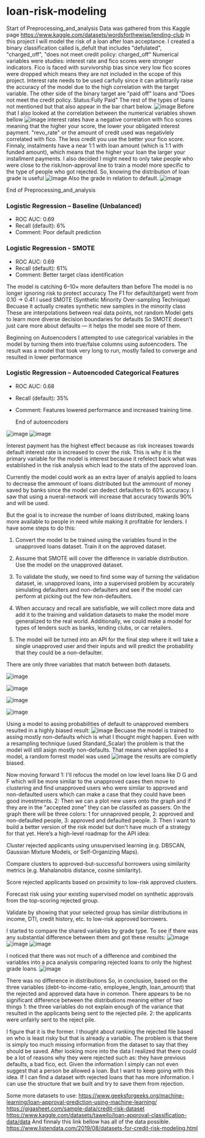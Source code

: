 # loan-risk-modeling
Start of Preprocessing_and_analysis
Data was gathered from this Kaggle page https://www.kaggle.com/datasets/wordsforthewise/lending-club
In this project I will model the risk of a loan after loan acceptance. 
I created a binary classification called is_defult that includes "defulated", "charged_off", "does not meet credit policy: charged_off" 
Numerical variables were studies: interest rate and fico scores were stronger indicators. Fico is faced with survivorship bias since very low fico scores were dropped which means they are not included in the scope of this project. Interest rate needs to be used carfully since it can arbitrarily raise the accuracy of the model due to the high correlation with the target variable. 
The other side of the binary target are "paid off" loans and "Does not meet the credit policy. Status:Fully Paid" 
The rest of the types of loans not mentioned but that also appear in the bar chart below.
![image](https://github.com/user-attachments/assets/a14166c1-648b-4545-b06c-840de27b7608)
Before that I also looked at the correlation between the numerical variables shown bellow 
![image](https://github.com/user-attachments/assets/1d251685-ec3f-4826-be5e-23eed427d50c)
interest rates have a negative correlation with fico scores meaning that the higher your score, the lower your obligated interest payment. 
"revo_rate" or the amount of credit used was negativlely correlated with fico. The less credit you use the better your fico score. 
Finnaly, instalments have a near 1:1 with loan amount (which is 1:1 with funded amount), which means that the higher your loan the larger your installment payments.
I also decided I might need to only take people who were close to the risk/non-approval line to train a model more specific to the type of people who got rejected. So, knowing the distribution of loan grade is useful
![image](https://github.com/user-attachments/assets/7c162878-a61e-432c-bd9e-94f5b1469f44)
Also the grade in relation to default.
![image](https://github.com/user-attachments/assets/f98303af-7e77-4fdd-bcfd-84efc75059f7)

End of Preprocessing_and_analysis

### Logistic Regression – Baseline (Unbalanced)
- ROC AUC: 0.69
- Recall (default): 6%
- Comment: Poor default prediction

### Logistic Regression - SMOTE
- ROC AUC: 0.69
- Recall (default): 61%
- Comment: Better target class identification

The model is catching 6–10× more defaulters than before
The model is no longer ignoring risk to protect accuracy
The F1 for default(target) went from 0.10 → 0.41
I used SMOTE (Synthetic Minority Over-sampling Technique)
Becuase it actually creates synthetic new samples in the minority class
These are interpolations between real data points, not random
Model gets to learn more diverse decision boundaries for defaults
So SMOTE doesn't just care more about defaults — it helps the model see more of them.

Beginning on Autoencoders
I attempted to use categorical variables in the model by turning them into true/false columns using autoencoders. The result was a model that took very long to run, mostly failed to converge and resulted in lower performance 

### Logistic Regression – Autoencoded Categorical Features
- ROC AUC: 0.68
- Recall (default): 35%
- Comment: Features lowered performance and increased training time.

  End of autoencoders

![image](https://github.com/user-attachments/assets/f913014a-28a8-484f-811a-4b539f5cd0d9)
![image](https://github.com/user-attachments/assets/d162fa2e-0ded-41f5-8391-3806d437e945)

Interest payment has the highest effect because as risk increases towards default interest rate is increased to cover the risk. 
This is why it is the primary variable for the model is interest because it refelect back what was established in the risk analysis which lead to the stats of the approved loan. 

Currently the model could work as an extra layer of analyis applied to loans to decrease the ammount of loans distributed but the ammount of money saved by banks since the model can dedect defaulters to 60% accuracy. I saw that using a nueral-network will increase that accuracy towards 90% and will be used.

But the goal is to increase the number of loans distributed, making loans more available to people in need while making it profitable for lenders. I have some steps to do this: 

1. Convert the model to be trained using the variables found in the unapproved loans dataset. Train it on the approved dataset. 

2. Assume that SMOTE will cover the difference in variable distribution. Use the model on the unapproved dataset. 

3. To validate the study, we need to find some way of turning the validation dataset, ie. unapproved loans, into a supervised problem by accurately simulating defaulters and non-defaulters and see if the model can perform at picking out the few non-defaulters. 

4. When accuracy and recall are satisfiable, we will collect more data and add it to the training and validation datasets to make the model more generalized to the real world. Additionally, we could make a model for types of lenders such as banks, lending clubs, or car retailers. 

5. The model will be turned into an API for the final step where it will take a single unapproved user and their inputs and will predict the probability that they could be a non-defaulter. 

There are only three variables that match between both datasets. 

![image](https://github.com/user-attachments/assets/ac116319-b441-4635-953c-b14cd0ef9b3b)

![image](https://github.com/user-attachments/assets/3db321c7-f530-405f-a574-f9f9c093e034)

![image](https://github.com/user-attachments/assets/b15d3289-0883-4965-804c-db4bcb31553f)

![image](https://github.com/user-attachments/assets/add3a75f-1b35-4d68-b5f2-5cfafd0ba288)

Using a model to assing probabilities of default to unapproved members resulted in a highly biased result:
![image](https://github.com/user-attachments/assets/1410b97c-c741-4fc2-aae5-ff05d7c3e153)
Becuase the model is trained to assing mostly non-defaults which is what I thought might happen. Even with a resampling technique (used Standard_Scalar) the problem is that the model will still asign mostly non-defaults. That means when applied to a model, a random forrest model was used 
![image](https://github.com/user-attachments/assets/7e6cf0de-ce82-4f11-b019-c10ed01c7f27)
the results are completly biased. 

Now moving forward 
1: I'll refocus the model on low level loans like D G and F which will be more similar to the unapproved cases then move to clustering and find unapproved users who were similar to approved and non-defaulted users which can make a case that they could have been good investments. 2: Then we can a plot new users onto the graph and if they are in the "accepted zone" they can be classifed as passers. On the graph there will be three colors: 1 for unnaproved people, 2: approved and non-defaulted people, 3: approved and defaulted people. 3: Then I want to build a better version of the risk model but don't have much of a strategy for that yet. 
Here’s a high-level roadmap for the API idea:

Cluster rejected applicants using unsupervised learning (e.g. DBSCAN, Gaussian Mixture Models, or Self-Organizing Maps).

Compare clusters to approved-but-successful borrowers using similarity metrics (e.g. Mahalanobis distance, cosine similarity).

Score rejected applicants based on proximity to low-risk approved clusters.

Forecast risk using your existing supervised model on synthetic approvals from the top-scoring rejected group.

Validate by showing that your selected group has similar distributions in income, DTI, credit history, etc. to low-risk approved borrowers.

I started to compare the shared variables by grade type. To see if there was any substantial difference between them and got these results:
![image](https://github.com/user-attachments/assets/e88c9124-00ff-42f9-a28e-abf6f7986ca2)
![image](https://github.com/user-attachments/assets/3b7866a5-1339-4ae0-a00b-779b03fd50fc)
![image](https://github.com/user-attachments/assets/cd2dd4c8-c14d-449c-a6f5-b8c618b8b712)

I noticed that there was not much of a difference and combined the variables into a pca analysis comparing rejected loans to only the highest grade loans. 
![image](https://github.com/user-attachments/assets/e2a22c51-1c04-42eb-8de7-d94e045a0e3f)

There was no difference in distributions So, in conclusion, based on the three variables (debt-to-income-ratio, employee_length, loan_amount) that the rejected and approved data have in common. There appears to be no significant difference between the distributions meaning either of two things 1: the three variables do not explain enough of the variance that resulted in the applicants being sent to the rejected pile. 2: the applicants were unfairly sent to the reject pile.

I figure that it is the former. I thought about ranking the rejected file based on who is least risky but that is already a variable. The problem is that there is simply too much missing information from the dataset to say that they should be saved. After looking more into the data I realized that there could be a lot of reasons why they were rejected such as: they have previous defaults, a bad fico, ect. Given the information I simply can not even suggest that a person be allowed a loan. But I want to keep going with this idea. If I can find a dataset with rejected loans that has more information. I can use the structure that we built and try to save them from rejection.

Some more datasets to use:
https://www.geeksforgeeks.org/machine-learning/loan-approval-prediction-using-machine-learning/
https://gigasheet.com/sample-data/credit-risk-dataset
https://www.kaggle.com/datasets/taweilo/loan-approval-classification-data/data
And finnaly this link bellow has all of the data possible. 
https://www.listendata.com/2019/08/datasets-for-credit-risk-modeling.html




